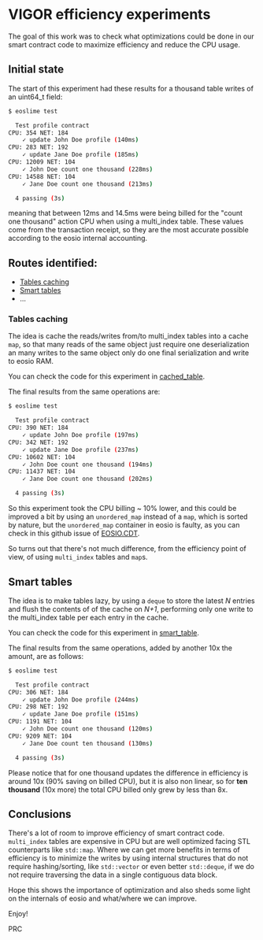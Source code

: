 # VIGOR efficiency experiments

The goal of this work was to check what optimizations could be done in our smart contract
code to maximize efficiency and reduce the CPU usage.

## Initial state

The start of this experiment had these results for a thousand table writes of an uint64_t
field:
```bash
$ eoslime test

  Test profile contract
CPU: 354 NET: 184
    ✓ update John Doe profile (140ms)
CPU: 283 NET: 192
    ✓ update Jane Doe profile (185ms)
CPU: 12009 NET: 104
    ✓ John Doe count one thousand (228ms)
CPU: 14588 NET: 104
    ✓ Jane Doe count one thousand (213ms)

  4 passing (3s)
```
meaning that between 12ms and 14.5ms were being billed for the "count one thousand" action
CPU when using a multi_index table. These values come from the transaction receipt, so they
are the most accurate possible according to the eosio internal accounting.

## Routes identified:

- [Tables caching](cached_table)
- [Smart tables](smart_table)
- ...

### Tables caching

The idea is cache the reads/writes from/to multi_index tables into a cache `map`, so that
many reads of the same object just require one deserialization an many writes to the same
object only do one final serialization and write to eosio RAM.

You can check the code for this experiment in [cached_table](cached_table).

The final results from the same operations are:
```bash
$ eoslime test

  Test profile contract
CPU: 390 NET: 184
    ✓ update John Doe profile (197ms)
CPU: 342 NET: 192
    ✓ update Jane Doe profile (237ms)
CPU: 10602 NET: 104
    ✓ John Doe count one thousand (194ms)
CPU: 11437 NET: 104
    ✓ Jane Doe count one thousand (202ms)

  4 passing (3s)
```

So this experiment took the CPU billing ~ 10% lower, and this could be improved a bit by
using an `unordered_map` instead of a `map`, which is sorted by nature, but the `unordered_map`
container in eosio is faulty, as you can check in this github issue of [EOSIO.CDT](https://github.com/EOSIO/eosio.cdt/issues/685).

So turns out that there's not much difference, from the efficiency point of view, of using
`multi_index` tables and `map`s.


## Smart tables

The idea is to make tables lazy, by using a `deque` to store the latest *N* entries and flush
the contents of of the cache on *N+1*, performing only one write to the multi_index table per
each entry in the cache.

You can check the code for this experiment in [smart_table](smart_table).

The final results from the same operations, added by another 10x the amount, are as follows:
```bash
$ eoslime test

  Test profile contract
CPU: 306 NET: 184
    ✓ update John Doe profile (244ms)
CPU: 298 NET: 192
    ✓ update Jane Doe profile (151ms)
CPU: 1191 NET: 104
    ✓ John Doe count one thousand (120ms)
CPU: 9209 NET: 104
    ✓ Jane Doe count ten thousand (130ms)

  4 passing (3s)
```

Please notice that for one thousand updates the difference in efficiency is around 10x (90%
saving on billed CPU), but it is also non linear, so for **ten thousand** (10x more) the total
CPU billed only grew by less than 8x.

## Conclusions

There's a lot of room to improve efficiency of smart contract code. `multi_index` tables are
expensive in CPU but are well optimized facing STL counterparts like `std::map`. Where we can
get more benefits in terms of efficiency is to minimize the writes by using internal structures
that do not require hashing/sorting, like `std::vector` or even better `std::deque`, if we do
not require traversing the data in a single contiguous data block.

Hope this shows the importance of optimization and also sheds some light on the internals of
eosio and what/where we can improve.

Enjoy!

PRC
